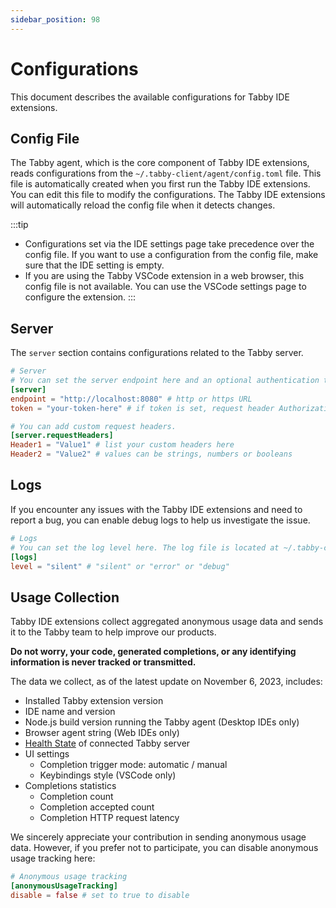```yaml
---
sidebar_position: 98
---
```


# Configurations

This document describes the available configurations for Tabby IDE extensions.

## Config File

The Tabby agent, which is the core component of Tabby IDE extensions, reads configurations from the `~/.tabby-client/agent/config.toml` file. This file is automatically created when you first run the Tabby IDE extensions. You can edit this file to modify the configurations. The Tabby IDE extensions will automatically reload the config file when it detects changes.

:::tip
- Configurations set via the IDE settings page take precedence over the config file. If you want to use a configuration from the config file, make sure that the IDE setting is empty.
- If you are using the Tabby VSCode extension in a web browser, this config file is not available. You can use the VSCode settings page to configure the extension.
:::

## Server

The `server` section contains configurations related to the Tabby server.

```toml
# Server
# You can set the server endpoint here and an optional authentication token if required.
[server]
endpoint = "http://localhost:8080" # http or https URL
token = "your-token-here" # if token is set, request header Authorization = "Bearer $token" will be added automatically

# You can add custom request headers.
[server.requestHeaders]
Header1 = "Value1" # list your custom headers here
Header2 = "Value2" # values can be strings, numbers or booleans
```

## Logs

If you encounter any issues with the Tabby IDE extensions and need to report a bug, you can enable debug logs to help us investigate the issue.

```toml
# Logs
# You can set the log level here. The log file is located at ~/.tabby-client/agent/logs/.
[logs]
level = "silent" # "silent" or "error" or "debug"
```

## Usage Collection

Tabby IDE extensions collect aggregated anonymous usage data and sends it to the Tabby team to help improve our products.

**Do not worry, your code, generated completions, or any identifying information is never tracked or transmitted.**  

The data we collect, as of the latest update on November 6, 2023, includes:

- Installed Tabby extension version
- IDE name and version
- Node.js build version running the Tabby agent (Desktop IDEs only)
- Browser agent string (Web IDEs only)
- [Health State](https://tabby.tabbyml.com/docs/configuration#what-data-is-collected) of connected Tabby server
- UI settings
  - Completion trigger mode: automatic / manual
  - Keybindings style (VSCode only)
- Completions statistics
  - Completion count
  - Completion accepted count
  - Completion HTTP request latency

We sincerely appreciate your contribution in sending anonymous usage data. However, if you prefer not to participate, you can disable anonymous usage tracking here:

```toml
# Anonymous usage tracking
[anonymousUsageTracking]
disable = false # set to true to disable
```
